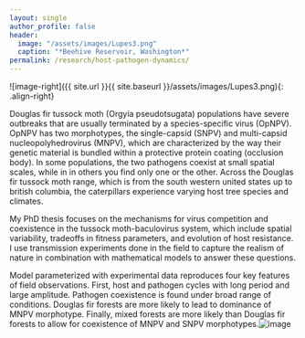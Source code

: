 ```yaml
---
layout: single
author_profile: false
header:
  image: "/assets/images/Lupes3.png"
  caption: "*Beehive Reservoir, Washington*"
permalink: /research/host-pathogen-dynamics/
---
```


![image-right]({{ site.url }}{{ site.baseurl }}/assets/images/Lupes3.png){: .align-right}

Douglas fir tussock moth (Orgyia pseudotsugata) populations have severe outbreaks that are usually terminated by a species-specific virus (OpNPV). OpNPV has two morphotypes, the single-capsid (SNPV) and multi-capsid nucleopolyhedrovirus (MNPV), which are characterized by the way their genetic material is bundled within a protective protein coating (occlusion body). In some populations, the two pathogens coexist at small spatial scales, while in in others you find only one or the other. Across the Douglas fir tussock moth range, which is from the south western united states up to british columbia, the caterpillars experience varying host tree species and climates. 


My PhD thesis focuses on the mechanisms for virus competition and coexistence in the tussock moth-baculovirus system, which include spatial variability, tradeoffs in fitness parameters, and evolution of host resistance.  I use transmission experiments done in the field to capture the realism of nature in combination with mathematical models to answer these questions. 

Model parameterized with experimental data reproduces four key features of field observations. First, host and pathogen cycles with long period and large amplitude. Pathogen coexistence is found under broad range of conditions. Douglas fir forests are more likely to lead to dominance of MNPV morphotype. Finally, mixed forests are more likely than Douglas fir forests to allow for coexistence of MNPV and SNPV morphotypes.![image](https://user-images.githubusercontent.com/10964414/190276756-f5b95fd2-4c74-4c0e-abc3-ef585acd43b0.png)

